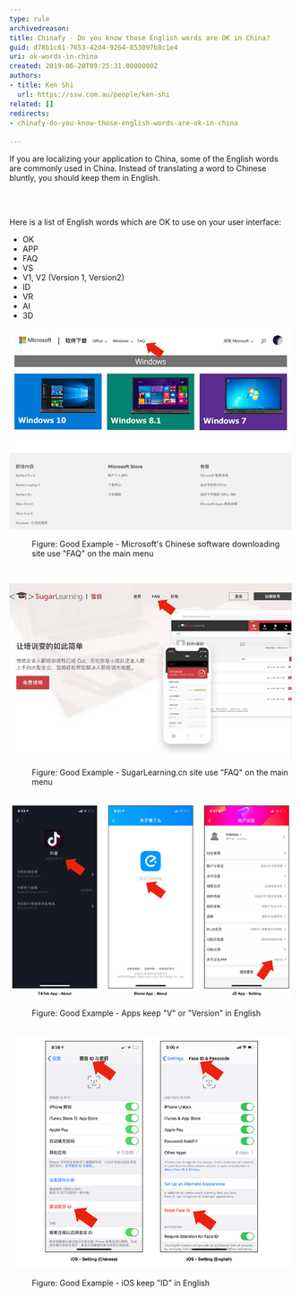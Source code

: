 ```yaml
---
type: rule
archivedreason: 
title: Chinafy - Do you know those English words are OK in China?
guid: d78b1c61-7653-42d4-9264-853097b8c1e4
uri: ok-words-in-china
created: 2019-06-20T09:25:31.0000000Z
authors:
- title: Ken Shi
  url: https://ssw.com.au/people/ken-shi
related: []
redirects:
- chinafy-do-you-know-those-english-words-are-ok-in-china

---
```



<p>​If you are localizing your application to China, some of the English words are commonly used in China. Instead of translating a word to Chinese bluntly, you should keep them in English. <br></p>
<br><excerpt class='endintro'></excerpt><br>
<p>Here is a list of English words which are OK to use on your user interface:<br></p><ul><li>​OK<br></li><li>APP<br></li><li>FAQ<br></li><li>VS<br></li><li>V1, V2 (Version 1, Version2)<br></li><li>ID<br></li><li>VR<br></li><li>AI<br></li><li>3D​<br></li></ul><dl class="ssw15-rteElement-ImageArea">
   <img src="microsoft download site.jpg" alt="" style="width:660px;" />
</dl><dd class="ssw15-rteElement-FigureGood">Figure: Good Example - Microsoft's Chinese software downloading site use "FAQ" on the main menu<br></dd><p>
   <br>
</p><dl class="ssw15-rteElement-ImageArea">
   <img src="sugarlearning cn site.jpg" alt="" style="width:660px;" />
</dl><dd class="ssw15-rteElement-FigureGood">Figure: Good Example - SugarLearning.cn site use "FAQ" on the main menu<br></dd>​  
<dl class="ssw15-rteElement-ImageArea">
   <img src="versionok.png" alt="" style="width:660px;" />
</dl><dd class="ssw15-rteElement-FigureGood">Figure: Good Example - Apps keep "V" or "Version" in English<br></dd>​  
<dl class="ssw15-rteElement-ImageArea">
   <img src="FACE ID.png" alt="" style="width:660px;" />
</dl><dd class="ssw15-rteElement-FigureGood">Figure: Good Example - iOS keep "ID" in English<br></dd>​ ​​​ 
<div><p>
      <br>
   </p></div>


